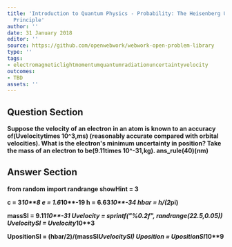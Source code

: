 ```yaml
---
title: 'Introduction to Quantum Physics - Probability: The Heisenberg Uncertainty
  Principle'
author: ''
date: 31 January 2018
editor: ''
source: https://github.com/openwebwork/webwork-open-problem-library
type: ''
tags:
- electromagneticlightmomentumquantumradiationuncertaintyvelocity
outcomes:
- TBD
assets: ''
---
```


## Question Section 

<b>
Suppose the velocity of an electron in an atom is known to an accuracy of(Uvelocitytimes 10^3,ms) (reasonably accurate compared with orbital velocities). What is the electron's minimum uncertainty in position? Take the mass of an electron to be(9.11times 10^-31,kg).
ans_rule(40)(nm)



## Answer Section

from random import randrange
showHint = 3

c = 3*10**8
e = 1.6*10**-19
h = 6.63*10**-34
hbar = h/(2*pi)

massSI = 9.11*10**-31
Uvelocity  = sprintf("%0.2f", randrange(22.5,0.05))
UvelocitySI = Uvelocity*10**3

UpositionSI = (hbar/2)/(massSI*UvelocitySI)
Uposition = UpositionSI*10**9
